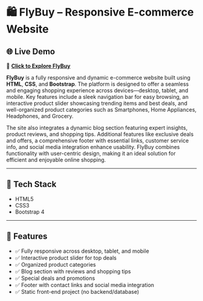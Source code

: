 # 🛍️ FlyBuy – Responsive E-commerce Website


## 🌐 Live Demo

🔗 **[Click to Explore FlyBuy](https://prathameshshop.ccbp.tech/)**

**FlyBuy** is a fully responsive and dynamic e-commerce website built using **HTML**, **CSS**, and **Bootstrap**. The platform is designed to offer a seamless and engaging shopping experience across devices—desktop, tablet, and mobile. Key features include a sleek navigation bar for easy browsing, an interactive product slider showcasing trending items and best deals, and well-organized product categories such as Smartphones, Home Appliances, Headphones, and Grocery.

The site also integrates a dynamic blog section featuring expert insights, product reviews, and shopping tips. Additional features like exclusive deals and offers, a comprehensive footer with essential links, customer service info, and social media integration enhance usability. FlyBuy combines functionality with user-centric design, making it an ideal solution for efficient and enjoyable online shopping.

---

## 🔧 Tech Stack

- HTML5  
- CSS3  
- Bootstrap 4  

---

## 🚀 Features

- ✅ Fully responsive across desktop, tablet, and mobile  
- ✅ Interactive product slider for top deals  
- ✅ Organized product categories  
- ✅ Blog section with reviews and shopping tips  
- ✅ Special deals and promotions  
- ✅ Footer with contact links and social media integration  
- ✅ Static front-end project (no backend/database)



